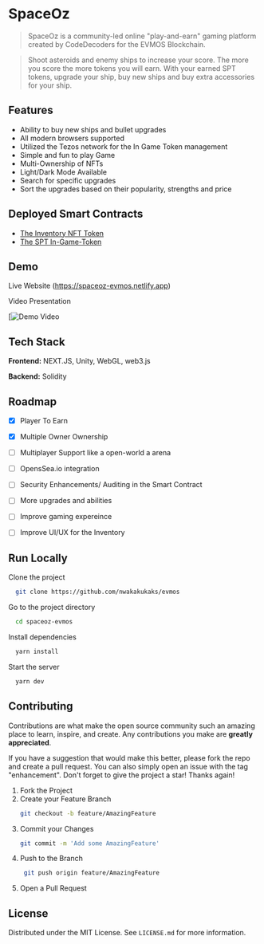 # SpaceOz

> SpaceOz is a community-led online "play-and-earn" gaming platform created by CodeDecoders for the EVMOS Blockchain.

> Shoot asteroids and enemy ships to increase your score. The more you score the more tokens you will earn.
> With your earned SPT tokens, upgrade your ship, buy new ships and buy extra accessories for your ship.

 
## Features

- Ability to buy new ships and bullet upgrades
- All modern browsers supported
- Utilized the Tezos network for the In Game Token management
- Simple and fun to play Game
- Multi-Ownership of NFTs
- Light/Dark Mode Available
- Search for specific upgrades
- Sort the upgrades based on their popularity, strengths and price

## Deployed Smart Contracts

- [The Inventory NFT Token](https://evm.evmos.dev/address/0x50826018e9e672D9467c75eA48c4802573520Ca8/transactions)
- [The SPT In-Game-Token](https://evm.evmos.dev/address/0x4C42FE4671394c5e2e0e81AEcE913bd3a9570015/transactions)

## Demo

Live Website (https://spaceoz-evmos.netlify.app)

 Video Presentation

[![Demo Video](https://drive.google.com/file/d/14ME1JKtnIUmEk6fTDl-KPwxFBJJDu-Ea/view?usp=sharing)



## Tech Stack

**Frontend:** NEXT.JS, Unity, WebGL, web3.js

**Backend:** Solidity
## Roadmap

- [x]  Player To Earn
- [x]  Multiple Owner Ownership
- [ ]  Multiplayer Support like a open-world a arena
- [ ]  OpensSea.io integration
- [ ]  Security Enhancements/ Auditing in the Smart Contract
- [ ]  More upgrades and abilities
- [ ]  Improve gaming expereince
- [ ]  Improve UI/UX for the Inventory


## Run Locally

Clone the project

```bash
  git clone https://github.com/nwakakukaks/evmos
```

Go to the project directory

```bash
  cd spaceoz-evmos
```

Install dependencies

```bash
  yarn install
```

Start the server

```bash
  yarn dev
```


## Contributing

Contributions are what make the open source community such an amazing place to learn, inspire, and create. Any contributions you make are **greatly appreciated**.

If you have a suggestion that would make this better, please fork the repo and create a pull request. You can also simply open an issue with the tag "enhancement".
Don't forget to give the project a star! Thanks again!

1. Fork the Project
2. Create your Feature Branch
   ```sh
   git checkout -b feature/AmazingFeature
   ```
3. Commit your Changes 
    ```sh
    git commit -m 'Add some AmazingFeature'
    ```
4. Push to the Branch 
   ```sh
    git push origin feature/AmazingFeature
    ```
6. Open a Pull Request

## License

Distributed under the MIT License. See `LICENSE.md` for more information.
    

